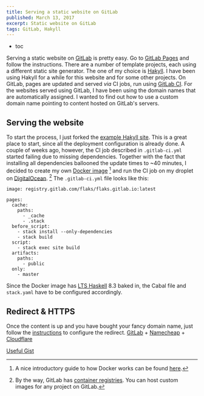```yaml
---
title: Serving a static website on GitLab
published: March 13, 2017
excerpt: Static website on GitLab
tags: GitLab, Hakyll
---
```


* toc

Serving a static website on [GitLab] is pretty easy.
Go to [GitLab Pages] and follow the instructions. There are a number of template projects, each using a
different static site generator. The one of my choice is [Hakyll].
I have been using Hakyll for a while for this website and for some other projects.
On GitLab, pages are updated and served _via_ CI jobs, run using [GitLab CI].
For the websites served using GitLab, I have been using the domain names that are automatically assigned.
I wanted to find out how to use a custom domain name pointing to content hosted on GitLab's servers.

## Serving the website

To start the process, I just forked the [example Hakyll site]. This is a great place to start, since
all the deployment configuration is already done.
A couple of weeks ago, however, the CI job described in `.gitlab-ci.yml` started failing due
to missing dependencies. Together with the fact that installing all dependencies ballooned the
update times to ~40 minutes, I decided to create my own [Docker image] [^1] and run the CI job on
my droplet on [DigitalOcean]. [^2]
The `.gitlab-ci.yml` file looks like this:
``` {lang="yml" text="GitLab CI and CD job"}
image: registry.gitlab.com/flaks/flaks.gitlab.io:latest

pages:
  cache:
    paths:
      - _cache
      - .stack
  before_script:
    - stack install --only-dependencies
    - stack build
  script:
    - stack exec site build
  artifacts:
    paths:
      - public
  only:
    - master
```
Since the Docker image has [LTS Haskell] 8.3 baked in, the Cabal file and
`stack.yaml` have to be configured accordingly.

## Redirect & HTTPS

Once the content is up and you have bought your fancy domain name, just follow the [instructions]
to configure the redirect.
[GitLab] + [Namecheap] + [Cloudflare]

[Useful Gist]

[GitLab]: https://gitlab.com/
[GitLab Pages]: https://pages.gitlab.io/
[Hakyll]: https://jaspervdj.be/hakyll/
[GitLab CI]: https://about.gitlab.com/gitlab-ci/
[example Hakyll site]: https://gitlab.com/pages/hakyll
[Docker image]: https://www.docker.com/
[DigitalOcean]: https://www.digitalocean.com/
[LTS Haskell]: https://github.com/fpco/lts-haskell#readme
[instructions]: https://about.gitlab.com/2016/04/07/gitlab-pages-setup/#custom-domains
[Namecheap]: https://www.namecheap.com/
[Cloudflare]: https://www.cloudflare.com/
[Useful Gist]: https://gist.github.com/cvan/8630f847f579f90e0c014dc5199c337b

[^1]: A nice introductory guide to how Docker works can be found [here](https://prakhar.me/docker-curriculum/).
[^2]: By the way, GitLab has [container registries](http://docs.gitlab.com/ce/user/project/container_registry.html).
  You can host custom images for any project on GitLab.
